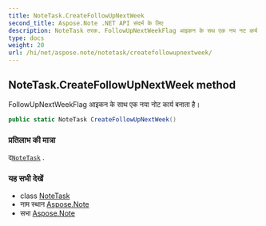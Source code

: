 ```yaml
---
title: NoteTask.CreateFollowUpNextWeek
second_title: Aspose.Note .NET API संदर्भ के लिए
description: NoteTask तरक. FollowUpNextWeekFlag आइकन के सथ एक नय नट कर्य बनत है
type: docs
weight: 20
url: /hi/net/aspose.note/notetask/createfollowupnextweek/
---
```

## NoteTask.CreateFollowUpNextWeek method

FollowUpNextWeekFlag आइकन के साथ एक नया नोट कार्य बनाता है।

```csharp
public static NoteTask CreateFollowUpNextWeek()
```

### प्रतिलाभ की मात्रा

द[`NoteTask`](../) .

### यह सभी देखें

* class [NoteTask](../)
* नाम स्थान [Aspose.Note](../../notetask/)
* सभा [Aspose.Note](../../../)



